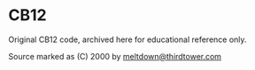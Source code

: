 # CB12
Original CB12 code, archived here for educational reference only.

Source marked as (C) 2000 by meltdown@thirdtower.com
